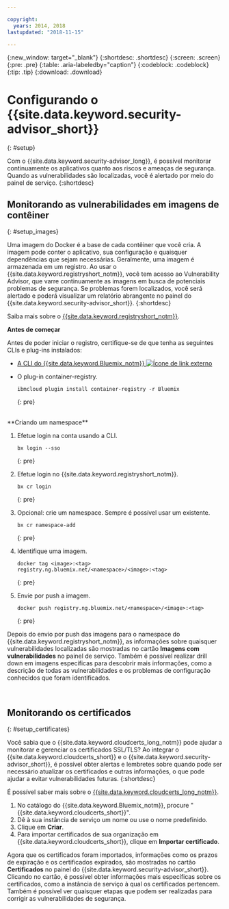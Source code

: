 ```yaml
---

copyright:
  years: 2014, 2018
lastupdated: "2018-11-15"

---
```


{:new_window: target="_blank"}
{:shortdesc: .shortdesc}
{:screen: .screen}
{:pre: .pre}
{:table: .aria-labeledby="caption"}
{:codeblock: .codeblock}
{:tip: .tip}
{:download: .download}

# Configurando o {{site.data.keyword.security-advisor_short}}
{: #setup}

Com o {{site.data.keyword.security-advisor_long}}, é possível monitorar continuamente os aplicativos quanto aos riscos e ameaças de segurança. Quando as vulnerabilidades são localizadas, você é alertado por meio do painel de serviço.
{:shortdesc}

## Monitorando as vulnerabilidades em imagens de contêiner
{: #setup_images}

Uma imagem do Docker é a base de cada contêiner que você cria. A imagem pode conter o aplicativo, sua configuração e quaisquer dependências que sejam necessárias. Geralmente, uma imagem é armazenada em um registro. Ao usar o {{site.data.keyword.registryshort_notm}}, você tem acesso ao Vulnerability Advisor, que varre continuamente as imagens em busca de potenciais problemas de segurança. Se problemas forem localizados, você será alertado e poderá visualizar um relatório abrangente no painel do {{site.data.keyword.security-advisor_short}}.
{:shortdesc}

Saiba mais sobre o [{{site.data.keyword.registryshort_notm}}](/docs/services/Registry/index.html#index).


**Antes de começar**

Antes de poder iniciar o registro, certifique-se de que tenha as seguintes CLIs e plug-ins instalados:
- [A CLI do {{site.data.keyword.Bluemix_notm}} ![Ícone de link externo](../../icons/launch-glyph.svg "Ícone de link externo")](http://clis.ng.bluemix.net/ui/home.html)
- O plug-in container-registry.

    ```
    ibmcloud plugin install container-registry -r Bluemix
    ```
    {: pre}

</br>
**Criando um namespace**

1. Efetue login na conta usando a CLI.

   ```
   bx login --sso
   ```
   {: pre}

2. Efetue login no {{site.data.keyword.registryshort_notm}}.

   ```
   bx cr login
   ```
   {: pre}

3. Opcional: crie um namespace. Sempre é possível usar um existente.

   ```
   bx cr namespace-add
   ```
   {: pre}

3. Identifique uma imagem.

   ```
   docker tag <image>:<tag> registry.ng.bluemix.net/<namespace>/<image>:<tag>
   ```
   {: pre}

5. Envie por push a imagem.

   ```
   docker push registry.ng.bluemix.net/<namespace>/<image>:<tag>
   ```
   {: pre}


Depois do envio por push das imagens para o namespace do {{site.data.keyword.registryshort_notm}}, as informações sobre quaisquer vulnerabilidades localizadas são mostradas no cartão **Imagens com vulnerabilidades** no painel de serviço. Também é possível realizar drill down em imagens específicas para descobrir mais informações, como a descrição de todas as vulnerabilidades e os problemas de configuração conhecidos que foram identificados.

</br>

## Monitorando os certificados
{: #setup_certificates}

Você sabia que o {{site.data.keyword.cloudcerts_long_notm}} pode ajudar a monitorar e gerenciar os certificados SSL/TLS? Ao integrar o {{site.data.keyword.cloudcerts_short}} e o {{site.data.keyword.security-advisor_short}}, é possível obter alertas e lembretes sobre quando pode ser necessário atualizar os certificados e outras informações, o que pode ajudar a evitar vulnerabilidades futuras.
{:shortdesc}

É possível saber mais sobre o [{{site.data.keyword.cloudcerts_long_notm}}](/docs/services/certificate-manager/index.html#gettingstarted).

1. No catálogo do {{site.data.keyword.Bluemix_notm}}, procure "{{site.data.keyword.cloudcerts_short}}".
2. Dê à sua instância de serviço um nome ou use o nome predefinido.
3. Clique em **Criar**.
4. Para importar certificados de sua organização em {{site.data.keyword.cloudcerts_short}}, clique em
**Importar certificado**.

Agora que os certificados foram importados, informações como os prazos de expiração e os certificados expirados, são mostradas no cartão **Certificados** no painel do {{site.data.keyword.security-advisor_short}}. Clicando no cartão, é possível obter informações mais específicas sobre os certificados, como a instância de serviço à qual os certificados pertencem. Também é possível ver quaisquer etapas que podem ser realizadas para corrigir as vulnerabilidades de segurança.
